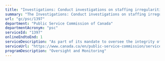```yaml
---
title: "Investigations: Conduct investigations on staffing irregularities and improper political activities"
summary: "The Investigations: Conduct investigations on staffing irregularities and improper political activities service from Public Service Commission of Canada is available end-to-end online, according to the GC Service Inventory."
url: "gc/psc/1397"
department: "Public Service Commission of Canada"
departmentAcronym: "psc"
serviceId: "1397"
onlineEndtoEnd: 1
serviceDescription: "As part of its mandate to oversee the integrity of the staffing system and the political impartiality of the federal public service, the Public Service Commission (PSC) investigates concerns relating to specific appointment processes and allegations of improper political activities for organizations that are subject to the Public Service Employment Act."
serviceUrl: "https://www.canada.ca/en/public-service-commission/services/oversight-activities/investigations.html"
programDescription: "Oversight and Monitoring"
---
```

